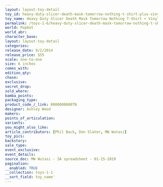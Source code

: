 ```yaml
---
layout: layout-toy-detail 
toy_id: heavy-duty-slicer-death-mask-tomorrow-nothing-t-shirt-plus-vinyl-grenade
toy_name: Heavy Duty Slicer Death Mask Tomorrow Nothing T-Shirt + Vinyl Grenade
permalink: /toys-1-6/heavy-duty-slicer-death-mask-tomorrow-nothing-t-shirt-plus-vinyl-grenade.html
world: Popbot
world_abr: 
character_base: 
layout: layout-toy-detail
categories: 
release_date: 9/2/2014
release_price: $55 
scale: one-to-one
size: 6 inches
comes_with: 
edition_qty: 
chase: 
exclusive: 
secret_drop: 
sold_where: 
bamba_points: 
packaging_type: 
product_code_/_link: 0000000000TN
designer: Ashley Wood
makers: 
points_of_articulation: 
variants: 
you_might_also_like: 
article_contributors: [Phil Back, Don Slater, MW Wutasi]
toy_pics: 
backstory: 
sale_type: 
event_exclusive: 
event_details: 
source_doc: MW Wutasi - 3A spreadsheet - 01-15-2019
pagination: 
__enabled: TRUE
__collection: toys-1-1
__sort_field: toy_name'
---
```

